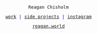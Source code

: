 <p align="center">
    <samp>
        Reagan Chisholm
    </samp>
</p>        

<p align="center" style="color:blue">
    <samp>
        <a href="https://studio123.ca/work">work</a> | 
        <a href="https://reagan.world/projects">side projects</a> | 
        <a href="https://instagram.com/reaganchisholm/">instagram</a>
    </samp>
</p>        

<p align="center" style="color:blue">
    <samp>
        <a href="https://reagan.world">reagan.world</a>
    </samp>
</p>        
